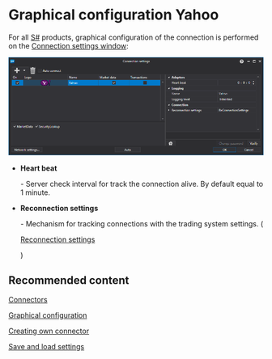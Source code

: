 # Graphical configuration Yahoo

For all [S\#](StockSharpAbout.md) products, graphical configuration of the connection is performed on the [Connection settings window](API_UI_ConnectorWindow.md):

![API GUI Settings Yahoo](../images/API_GUI_Settings_Yahoo.png)

- **Heart beat**

   \- Server check interval for track the connection alive. By default equal to 1 minute.
- **Reconnection settings**

   \- Mechanism for tracking connections with the trading system settings. (

  [Reconnection settings](Reconnect.md)

  )

## Recommended content

[Connectors](API_Connectors.md)

[Graphical configuration](API_ConnectorsUIConfiguration.md)

[Creating own connector](ConnectorCreating.md)

[Save and load settings](API_Connectors_SaveConnectorSettings.md)
